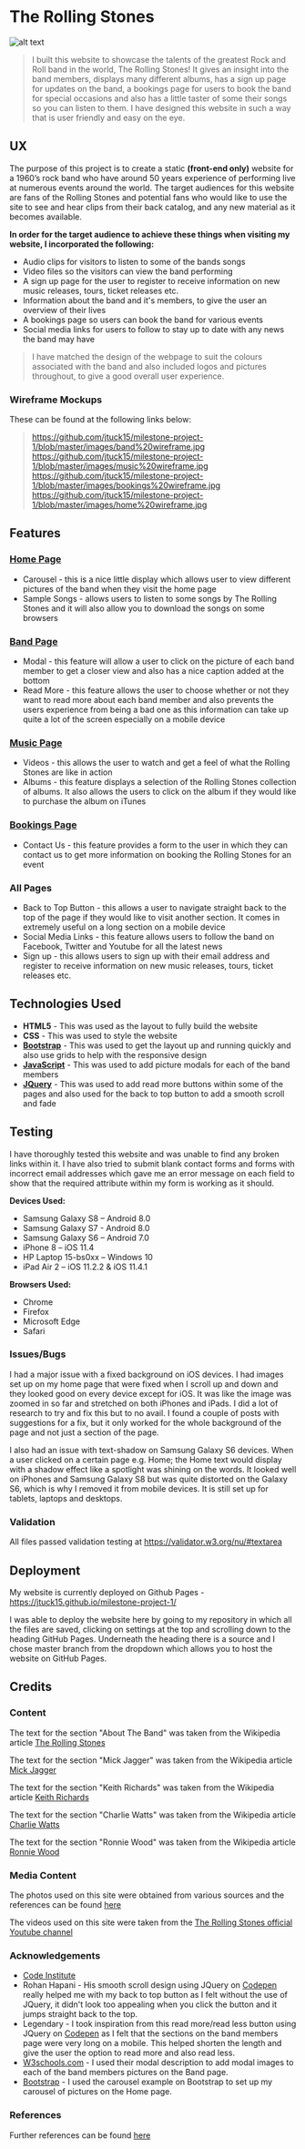 # The Rolling Stones

![alt text](https://github.com/jtuck15/milestone-project-1/blob/master/images/RollingStonesWebsite.PNG "Header Picture on the Homepage")

>I built this website to showcase the talents of the greatest Rock and Roll band in the world, The Rolling Stones! It gives an insight into the band members, displays many different albums, has a sign up page for updates on the band, a bookings page for users to book the band for special occasions and also has a little taster of some their songs so you can listen to them. I have designed this website in such a way that is user friendly and easy on the eye.

## UX

The purpose of this project is to create a static **(front-end only)** website for a 1960’s rock band who have around 50 years experience of performing live at numerous events around the world. The target audiences for this website are fans of the Rolling Stones and potential fans who would like to use the site to see and hear clips from their back catalog, and any new material as it becomes available.

**In order for the target audience to achieve these things when visiting my website, I incorporated the following:**
- Audio clips for visitors to listen to some of the bands songs
- Video files so the visitors can view the band performing
- A sign up page for the user to register to receive information on new music releases, tours, ticket releases etc.
- Information about the band and it's members, to give the user an overview of their lives
- A bookings page so users can book the band for various events
- Social media links for users to follow to stay up to date with any news the band may have

>I have matched the design of the webpage to suit the colours associated with the band and also included logos and pictures throughout, to give a good overall user experience.

 ### Wireframe Mockups
 
 These can be found at the following links below:

>https://github.com/jtuck15/milestone-project-1/blob/master/images/band%20wireframe.jpg
https://github.com/jtuck15/milestone-project-1/blob/master/images/music%20wireframe.jpg
https://github.com/jtuck15/milestone-project-1/blob/master/images/bookings%20wireframe.jpg
https://github.com/jtuck15/milestone-project-1/blob/master/images/home%20wireframe.jpg

## Features

### [Home Page](https://jtuck15.github.io/milestone-project-1/)
- Carousel - this is a nice little display which allows user to view different pictures of the band when they visit the home page 
- Sample Songs - allows users to listen to some songs by The Rolling Stones and it will also allow you to download the songs on some browsers

### [Band Page](https://jtuck15.github.io/milestone-project-1/band.html)
- Modal - this feature will allow a user to click on the picture of each band member to get a closer view and also has a nice caption added at the bottom
- Read More - this feature allows the user to choose whether or not they want to read more about each band member and also prevents the users experience from being a bad one as this information can take up quite a lot of the screen especially on a mobile device

### [Music Page](https://jtuck15.github.io/milestone-project-1/music.html)
- Videos - this allows the user to watch and get a feel of what the Rolling Stones are like in action
- Albums - this feature displays a selection of the Rolling Stones collection of albums. It also allows the users to click on the album if they would like to purchase the album on iTunes

### [Bookings Page](https://jtuck15.github.io/milestone-project-1/bookings.html)
- Contact Us - this feature provides a form to the user in which they can contact us to get more information on booking the Rolling Stones for an event

### All Pages
- Back to Top Button - this allows a user to navigate straight back to the top of the page if they would like to visit another section. It comes in extremely useful on a long section on a mobile device
- Social Media Links - this feature allows users to follow the band on Facebook, Twitter and Youtube for all the latest news 
- Sign up - this allows users to sign up with their email address and register to receive information on new music releases, tours, ticket releases etc.

## Technologies Used

- **HTML5** - This was used as the layout to fully build the website
- **CSS** - This was used to style the website 
- **[Bootstrap](https://getbootstrap.com/docs/3.3/)** - This was used to get the layout up and running quickly and also use grids to help with the responsive design
- **[JavaScript](https://www.javascript.com/)** - This was used to add picture modals for each of the band members
- **[JQuery](https://jquery.com/)** - This was used to add read more buttons within some of the pages and also used for the back to top button to add a smooth scroll and fade

## Testing

I have thoroughly tested this website and was unable to find any broken links within it. I have also tried to submit blank contact forms and forms with incorrect email addresses which gave me an error message on each field to show that the required attribute within my form is working as it should.

**Devices Used:**
- Samsung Galaxy S8 – Android 8.0
-	Samsung Galaxy S7 - Android 8.0
- Samsung Galaxy S6 – Android  7.0
-	iPhone 8 – iOS 11.4
-	HP Laptop 15-bs0xx – Windows 10
-	iPad Air 2 – iOS 11.2.2 & iOS 11.4.1

**Browsers Used:**
-	Chrome 
-	Firefox
-	Microsoft Edge
-	Safari

### Issues/Bugs
I had a major issue with a fixed background on iOS devices. I had images set up on my home page that were fixed when I scroll up and down and they looked good on every device except for iOS. It was like the image was zoomed in so far and stretched on both iPhones and iPads. I did a lot of research to try and fix this but to no avail. I found a couple of posts with suggestions for a fix, but it only worked for the whole background of the page and not just a section of the page.

I also had an issue with text-shadow on Samsung Galaxy S6 devices. When a user clicked on a certain page e.g. Home; the Home text would display with a shadow effect like a spotlight was shining on the words. It looked well on iPhones and Samsung Galaxy S8 but was quite distorted on the Galaxy S6, which is why I removed it from mobile devices. It is still set up for tablets, laptops and desktops.

### Validation
All files passed validation testing at https://validator.w3.org/nu/#textarea

## Deployment
My website is currently deployed on Github Pages - https://jtuck15.github.io/milestone-project-1/

I was able to deploy the website here by going to my repository in which all the files are saved, clicking on settings at the top and scrolling down to the heading GitHub Pages. Underneath the heading there is a source and I chose master branch from the dropdown which allows you to host the website on GitHub Pages.

## Credits

### Content
The text for the section "About The Band" was taken from the Wikipedia article [The Rolling Stones](https://en.wikipedia.org/wiki/The_Rolling_Stones)

The text for the section "Mick Jagger" was taken from the Wikipedia article [Mick Jagger](https://en.wikipedia.org/wiki/Mick_Jagger)

The text for the section "Keith Richards" was taken from the Wikipedia article [Keith Richards](https://en.wikipedia.org/wiki/Keith_Richards)

The text for the section "Charlie Watts" was taken from the Wikipedia article [Charlie Watts](https://en.wikipedia.org/wiki/Charlie_Watts)

The text for the section "Ronnie Wood" was taken from the Wikipedia article [Ronnie Wood](https://en.wikipedia.org/wiki/Ronnie_Wood)

### Media Content
The photos used on this site were obtained from various sources and the references can be found [here](https://github.com/jtuck15/milestone-project-1/blob/master/references.txt)

The videos used on this site were taken from the [The Rolling Stones official Youtube channel](https://www.youtube.com/channel/UCB_Z6rBg3WW3NL4-QimhC2A)

### Acknowledgements
- [Code Institute](https://www.codeinstitute.net/)
- Rohan Hapani - His smooth scroll design using JQuery on [Codepen](https://codepen.io/desirecode/pen/MJPJqV/) really helped me with my back to top button as I felt without the use of JQuery, it didn't look too appealing when you click the button and it jumps straight back to the top.
- Legendary - I took inspiration from this read more/read less button using JQuery on [Codepen](https://codepen.io/legendaryPower/pen/dvJQvB) as I felt that the sections on the band members page were very long on a mobile. This helped shorten the length and give the user the option to read more and also read less.
- [W3schools.com](https://www.w3schools.com/howto/howto_css_modal_images.asp) - I used their modal description to add modal images to each of the band members pictures on the Band page.
- [Bootstrap](https://getbootstrap.com/docs/3.3/javascript/#carousel) - I used the carousel example on Bootstrap to set up my carousel of pictures on the Home page.

### References
Further references can be found [here](https://github.com/jtuck15/milestone-project-1/blob/master/references.txt)

